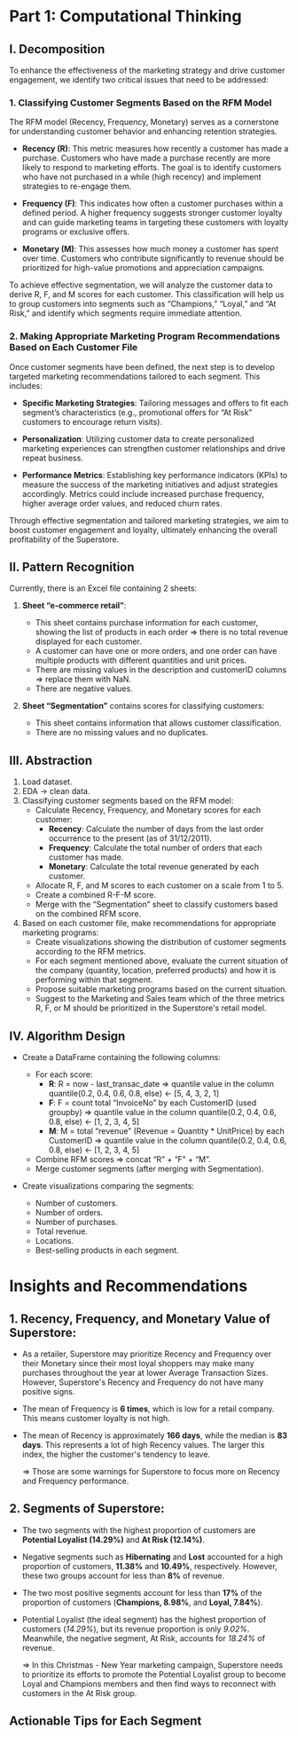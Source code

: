 # **Part 1: Computational Thinking**

## I. Decomposition  

To enhance the effectiveness of the marketing strategy and drive customer engagement, we identify two critical issues that need to be addressed:  

### 1. Classifying Customer Segments Based on the RFM Model  

The RFM model (Recency, Frequency, Monetary) serves as a cornerstone for understanding customer behavior and enhancing retention strategies.   

- **Recency (R)**: This metric measures how recently a customer has made a purchase. Customers who have made a purchase recently are more likely to respond to marketing efforts. The goal is to identify customers who have not purchased in a while (high recency) and implement strategies to re-engage them.  
  
- **Frequency (F)**: This indicates how often a customer purchases within a defined period. A higher frequency suggests stronger customer loyalty and can guide marketing teams in targeting these customers with loyalty programs or exclusive offers.  
  
- **Monetary (M)**: This assesses how much money a customer has spent over time. Customers who contribute significantly to revenue should be prioritized for high-value promotions and appreciation campaigns.  

To achieve effective segmentation, we will analyze the customer data to derive R, F, and M scores for each customer. This classification will help us to group customers into segments such as “Champions,” “Loyal,” and “At Risk,” and identify which segments require immediate attention.  

### 2. Making Appropriate Marketing Program Recommendations Based on Each Customer File  

Once customer segments have been defined, the next step is to develop targeted marketing recommendations tailored to each segment. This includes:  

- **Specific Marketing Strategies**: Tailoring messages and offers to fit each segment’s characteristics (e.g., promotional offers for “At Risk” customers to encourage return visits).  
  
- **Personalization**: Utilizing customer data to create personalized marketing experiences can strengthen customer relationships and drive repeat business.  

- **Performance Metrics**: Establishing key performance indicators (KPIs) to measure the success of the marketing initiatives and adjust strategies accordingly. Metrics could include increased purchase frequency, higher average order values, and reduced churn rates.  

Through effective segmentation and tailored marketing strategies, we aim to boost customer engagement and loyalty, ultimately enhancing the overall profitability of the Superstore.   

## II. Pattern Recognition  

Currently, there is an Excel file containing 2 sheets:  

1. **Sheet “e-commerce retail”**:  
    - This sheet contains purchase information for each customer, showing the list of products in each order ⇒ there is no total revenue displayed for each customer.  
    - A customer can have one or more orders, and one order can have multiple products with different quantities and unit prices.  
    - There are missing values in the description and customerID columns ⇒ replace them with NaN.  
    - There are negative values.  

2. **Sheet “Segmentation”** contains scores for classifying customers:  
    - This sheet contains information that allows customer classification.  
    - There are no missing values and no duplicates.  

## III. Abstraction  

1. Load dataset.  
2. EDA → clean data.  
3. Classifying customer segments based on the RFM model:  
    - Calculate Recency, Frequency, and Monetary scores for each customer:  
        - **Recency**: Calculate the number of days from the last order occurrence to the present (as of 31/12/2011).  
        - **Frequency**: Calculate the total number of orders that each customer has made.  
        - **Monetary**: Calculate the total revenue generated by each customer.  
    - Allocate R, F, and M scores to each customer on a scale from 1 to 5.  
    - Create a combined R-F-M score.  
    - Merge with the “Segmentation” sheet to classify customers based on the combined RFM score.  
4. Based on each customer file, make recommendations for appropriate marketing programs:  
    - Create visualizations showing the distribution of customer segments according to the RFM metrics.  
    - For each segment mentioned above, evaluate the current situation of the company (quantity, location, preferred products) and how it is performing within that segment.  
    - Propose suitable marketing programs based on the current situation.  
    - Suggest to the Marketing and Sales team which of the three metrics R, F, or M should be prioritized in the Superstore's retail model.  

## IV. Algorithm Design  

- Create a DataFrame containing the following columns:  
    - For each score:  
        - **R**: R = now - last_transac_date ⇒ quantile value in the column quantile(0.2, 0.4, 0.6, 0.8, else) ← [5, 4, 3, 2, 1]  
        - **F**: F = count total “InvoiceNo” by each CustomerID (used groupby) ⇒ quantile value in the column quantile(0.2, 0.4, 0.6, 0.8, else) ← [1, 2, 3, 4, 5]  
        - **M**: M = total “revenue” (Revenue = Quantity * UnitPrice) by each CustomerID ⇒ quantile value in the column quantile(0.2, 0.4, 0.6, 0.8, else) ← [1, 2, 3, 4, 5]  
    - Combine RFM scores ⇒ concat “R” + “F” + “M”.  
    - Merge customer segments (after merging with Segmentation).  

- Create visualizations comparing the segments:  
    - Number of customers.  
    - Number of orders.  
    - Number of purchases.  
    - Total revenue.  
    - Locations.  
    - Best-selling products in each segment.  

# **Insights and Recommendations**  

## **1. Recency, Frequency, and Monetary Value of Superstore:**  

- As a retailer, Superstore may prioritize Recency and Frequency over their Monetary since their most loyal shoppers may make many purchases throughout the year at lower Average Transaction Sizes. However, Superstore's Recency and Frequency do not have many positive signs.  
- The mean of Frequency is **6 times**, which is low for a retail company. This means customer loyalty is not high.  
- The mean of Recency is approximately **166 days**, while the median is **83 days**. This represents a lot of high Recency values. The larger this index, the higher the customer's tendency to leave.  

  => Those are some warnings for Superstore to focus more on Recency and Frequency performance.  

## **2. Segments of Superstore:**  

- The two segments with the highest proportion of customers are **Potential Loyalist (14.29%)** and **At Risk (12.14%)**.  
- Negative segments such as **Hibernating** and **Lost** accounted for a high proportion of customers, **11.38%** and **10.49%**, respectively. However, these two groups account for less than **8%** of revenue.  
- The two most positive segments account for less than **17%** of the proportion of customers (**Champions, 8.98%**, and **Loyal, 7.84%**).  
- Potential Loyalist (the ideal segment) has the highest proportion of customers (*14.29%*), but its revenue proportion is only *9.02%*. Meanwhile, the negative segment, At Risk, accounts for *18.24%* of revenue.  

  ⇒ In this Christmas - New Year marketing campaign, Superstore needs to prioritize its efforts to promote the Potential Loyalist group to become Loyal and Champions members and then find ways to reconnect with customers in the At Risk group.  

## **Actionable Tips for Each Segment**
